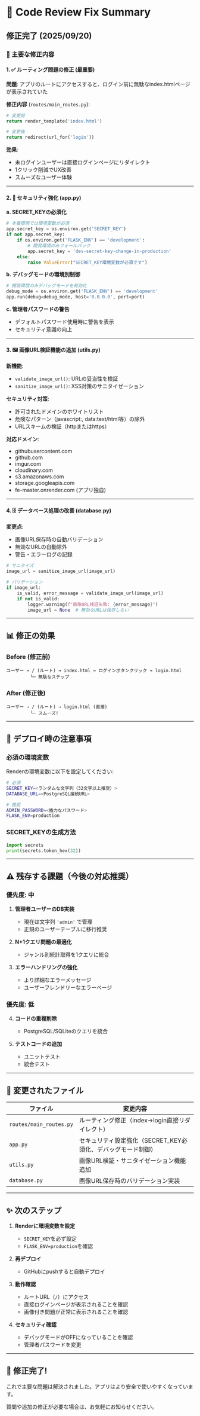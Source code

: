 # 🔧 Code Review Fix Summary

## 修正完了 (2025/09/20)

### 🎯 主要な修正内容

#### 1. ✅ **ルーティング問題の修正** (最重要)
**問題**: アプリのルートにアクセスすると、ログイン前に無駄なindex.htmlページが表示されていた

**修正内容** (`routes/main_routes.py`):
```python
# 変更前
return render_template('index.html')

# 変更後
return redirect(url_for('login'))
```

**効果**: 
- 未ログインユーザーは直接ログインページにリダイレクト
- 1クリック削減でUX改善
- スムーズなユーザー体験

---

#### 2. 🔐 **セキュリティ強化** (app.py)

**a. SECRET_KEYの必須化**
```python
# 本番環境では環境変数が必須
app.secret_key = os.environ.get('SECRET_KEY')
if not app.secret_key:
    if os.environ.get('FLASK_ENV') == 'development':
        # 開発環境のみフォールバック
        app.secret_key = 'dev-secret-key-change-in-production'
    else:
        raise ValueError("SECRET_KEY環境変数が必須です")
```

**b. デバッグモードの環境別制御**
```python
# 開発環境のみデバッグモードを有効化
debug_mode = os.environ.get('FLASK_ENV') == 'development'
app.run(debug=debug_mode, host='0.0.0.0', port=port)
```

**c. 管理者パスワードの警告**
- デフォルトパスワード使用時に警告を表示
- セキュリティ意識の向上

---

#### 3. 🖼️ **画像URL検証機能の追加** (utils.py)

**新機能**:
- `validate_image_url()`: URLの妥当性を検証
- `sanitize_image_url()`: XSS対策のサニタイゼーション

**セキュリティ対策**:
- 許可されたドメインのホワイトリスト
- 危険なパターン（javascript:, data:text/html等）の除外
- URLスキームの検証（httpまたはhttps）

**対応ドメイン**:
- githubusercontent.com
- github.com
- imgur.com
- cloudinary.com
- s3.amazonaws.com
- storage.googleapis.com
- fe-master.onrender.com (アプリ独自)

---

#### 4. 🗄️ **データベース処理の改善** (database.py)

**変更点**:
- 画像URL保存時の自動バリデーション
- 無効なURLの自動除外
- 警告・エラーログの記録

```python
# サニタイズ
image_url = sanitize_image_url(image_url)

# バリデーション
if image_url:
    is_valid, error_message = validate_image_url(image_url)
    if not is_valid:
        logger.warning(f"画像URL検証失敗: {error_message}")
        image_url = None  # 無効なURLは保存しない
```

---

## 📊 修正の効果

### Before (修正前)
```
ユーザー → / (ルート) → index.html → ログインボタンクリック → login.html
         └─ 無駄なステップ
```

### After (修正後)
```
ユーザー → / (ルート) → login.html (直接)
         └─ スムーズ!
```

---

## 🚀 デプロイ時の注意事項

### 必須の環境変数
Renderの環境変数に以下を設定してください:

```bash
# 必須
SECRET_KEY=<ランダムな文字列（32文字以上推奨）>
DATABASE_URL=<PostgreSQL接続URL>

# 推奨
ADMIN_PASSWORD=<強力なパスワード>
FLASK_ENV=production
```

### SECRET_KEYの生成方法
```python
import secrets
print(secrets.token_hex(32))
```

---

## ⚠️ 残存する課題（今後の対応推奨）

### 優先度: 中
1. **管理者ユーザーのDB実装**
   - 現在は文字列 `'admin'` で管理
   - 正規のユーザーテーブルに移行推奨

2. **N+1クエリ問題の最適化**
   - ジャンル別統計取得を1クエリに統合

3. **エラーハンドリングの強化**
   - より詳細なエラーメッセージ
   - ユーザーフレンドリーなエラーページ

### 優先度: 低
4. **コードの重複削除**
   - PostgreSQL/SQLiteのクエリを統合

5. **テストコードの追加**
   - ユニットテスト
   - 統合テスト

---

## 📝 変更されたファイル

| ファイル | 変更内容 |
|---------|---------|
| `routes/main_routes.py` | ルーティング修正（index→login直接リダイレクト） |
| `app.py` | セキュリティ設定強化（SECRET_KEY必須化、デバッグモード制御） |
| `utils.py` | 画像URL検証・サニタイゼーション機能追加 |
| `database.py` | 画像URL保存時のバリデーション実装 |

---

## ✨ 次のステップ

1. **Renderに環境変数を設定**
   - `SECRET_KEY`を必ず設定
   - `FLASK_ENV=production`を確認

2. **再デプロイ**
   - GitHubにpushすると自動デプロイ

3. **動作確認**
   - ルートURL（`/`）にアクセス
   - 直接ログインページが表示されることを確認
   - 画像付き問題が正常に表示されることを確認

4. **セキュリティ確認**
   - デバッグモードがOFFになっていることを確認
   - 管理者パスワードを変更

---

## 🎉 修正完了!

これで主要な問題は解決されました。アプリはより安全で使いやすくなっています。

質問や追加の修正が必要な場合は、お気軽にお知らせください。
